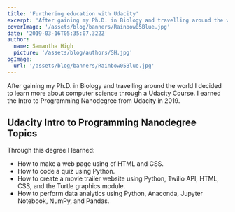 ```yaml
---
title: 'Furthering education with Udacity'
excerpt: 'After gaining my Ph.D. in Biology and travelling around the world I decided to learn more about computer science through a Udacity Course.'
coverImage: '/assets/blog/banners/Rainbow05Blue.jpg'
date: '2019-03-16T05:35:07.322Z'
author:
  name: Samantha High
  picture: '/assets/blog/authors/SH.jpg'
ogImage:
  url: '/assets/blog/banners/Rainbow05Blue.jpg'
---
```


After gaining my Ph.D. in Biology and travelling around the world I decided to learn more about computer science through a Udacity Course. I earned the Intro to Programming Nanodegree from Udacity in 2019. 

## Udacity Intro to Programming Nanodegree Topics

Through this degree I learned: 

- How to make a web page using of HTML and CSS.
- How to code a quiz using Python.
- How to create a movie trailer website using Python, Twilio API, HTML, CSS, and the Turtle graphics module.
- How to perform data analytics using Python, Anaconda, Jupyter Notebook, NumPy, and Pandas.
